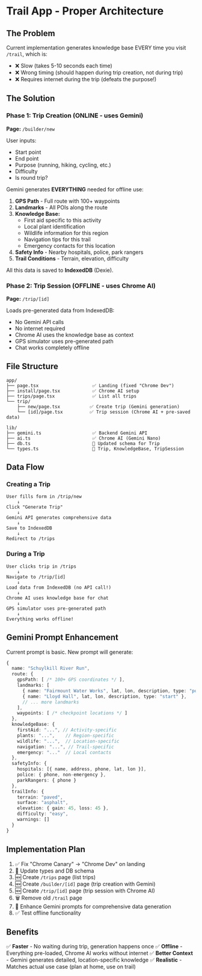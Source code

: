 # Trail App - Proper Architecture

## The Problem
Current implementation generates knowledge base EVERY time you visit `/trail`, which is:
- ❌ Slow (takes 5-10 seconds each time)
- ❌ Wrong timing (should happen during trip creation, not during trip)
- ❌ Requires internet during the trip (defeats the purpose!)

## The Solution

### Phase 1: Trip Creation (ONLINE - uses Gemini)
**Page:** `/builder/new`

User inputs:
- Start point
- End point  
- Purpose (running, hiking, cycling, etc.)
- Difficulty
- Is round trip?

Gemini generates **EVERYTHING** needed for offline use:
1. **GPS Path** - Full route with 100+ waypoints
2. **Landmarks** - All POIs along the route
3. **Knowledge Base:**
   - First aid specific to this activity
   - Local plant identification
   - Wildlife information for this region
   - Navigation tips for this trail
   - Emergency contacts for this location
4. **Safety Info** - Nearby hospitals, police, park rangers
5. **Trail Conditions** - Terrain, elevation, difficulty

All this data is saved to **IndexedDB** (Dexie).

### Phase 2: Trip Session (OFFLINE - uses Chrome AI)
**Page:** `/trip/[id]`

Loads pre-generated data from IndexedDB:
- No Gemini API calls
- No internet required
- Chrome AI uses the knowledge base as context
- GPS simulator uses pre-generated path
- Chat works completely offline

## File Structure

```
app/
├── page.tsx                    ✅ Landing (fixed "Chrome Dev")
├── install/page.tsx            ✅ Chrome AI setup
├── trips/page.tsx              ✅ List all trips
└── trip/
    ├── new/page.tsx           ✅ Create trip (Gemini generation)
    └── [id]/page.tsx          ✅ Trip session (Chrome AI + pre-saved data)

lib/
├── gemini.ts                   ✅ Backend Gemini API
├── ai.ts                       ✅ Chrome AI (Gemini Nano)
├── db.ts                       🔄 Updated schema for Trip
└── types.ts                    🔄 Trip, KnowledgeBase, TripSession

```

## Data Flow

### Creating a Trip
```
User fills form in /trip/new
    ↓
Click "Generate Trip"
    ↓
Gemini API generates comprehensive data
    ↓
Save to IndexedDB
    ↓
Redirect to /trips
```

### During a Trip
```
User clicks trip in /trips
    ↓
Navigate to /trip/[id]
    ↓
Load data from IndexedDB (no API call!)
    ↓
Chrome AI uses knowledge base for chat
    ↓
GPS simulator uses pre-generated path
    ↓
Everything works offline!
```

## Gemini Prompt Enhancement

Current prompt is basic. New prompt will generate:

```typescript
{
  name: "Schuylkill River Run",
  route: {
    gpsPath: [ /* 100+ GPS coordinates */ ],
    landmarks: [
      { name: "Fairmount Water Works", lat, lon, description, type: "poi" },
      { name: "Lloyd Hall", lat, lon, description, type: "start" },
      // ... more landmarks
    ],
    waypoints: [ /* checkpoint locations */ ]
  },
  knowledgeBase: {
    firstAid: "...", // Activity-specific
    plants: "...",    // Region-specific
    wildlife: "...",  // Location-specific
    navigation: "...", // Trail-specific
    emergency: "..."  // Local contacts
  },
  safetyInfo: {
    hospitals: [{ name, address, phone, lat, lon }],
    police: { phone, non-emergency },
    parkRangers: { phone }
  },
  trailInfo: {
    terrain: "paved",
    surface: "asphalt",
    elevation: { gain: 45, loss: 45 },
    difficulty: "easy",
    warnings: []
  }
}
```

## Implementation Plan

1. ✅ Fix "Chrome Canary" → "Chrome Dev" on landing
2. 🔄 Update types and DB schema
3. 🆕 Create `/trips` page (list trips)
4. 🆕 Create `/builder/[id]` page (trip creation with Gemini)
5. 🆕 Create `/trip/[id]` page (trip session with Chrome AI)
6. 🗑️ Remove old `/trail` page
7. 🔄 Enhance Gemini prompts for comprehensive data generation
8. ✅ Test offline functionality

## Benefits

✅ **Faster** - No waiting during trip, generation happens once
✅ **Offline** - Everything pre-loaded, Chrome AI works without internet
✅ **Better Context** - Gemini generates detailed, location-specific knowledge
✅ **Realistic** - Matches actual use case (plan at home, use on trail)

